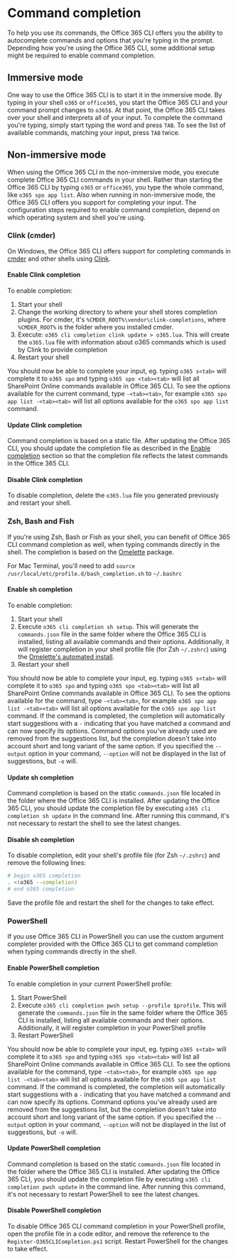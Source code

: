 # Command completion

To help you use its commands, the Office 365 CLI offers you the ability to autocomplete commands and options that you're typing in the prompt. Depending how you're using the Office 365 CLI, some additional setup might be required to enable command completion.

## Immersive mode

One way to use the Office 365 CLI is to start it in the immersive mode. By typing in your shell `o365` or `office365`, you start the Office 365 CLI and your command prompt changes to `o365$`. At that point, the Office 365 CLI takes over your shell and interprets all of your input. To complete the command you're typing, simply start typing the word and press `TAB`. To see the list of available commands, matching your input, press `TAB` twice.

## Non-immersive mode

When using the Office 365 CLI in the non-immersive mode, you execute complete Office 365 CLI commands in your shell. Rather than starting the Office 365 CLI by typing `o365` or `office365`, you type the whole command, like `o365 spo app list`. Also when running in non-immersive mode, the Office 365 CLI offers you support for completing your input. The configuration steps required to enable command completion, depend on which operating system and shell you're using.

### Clink (cmder)

On Windows, the Office 365 CLI offers support for completing commands in [cmder](http://cmder.net) and other shells using [Clink](https://mridgers.github.io/clink/).

#### Enable Clink completion

To enable completion:

1. Start your shell
1. Change the working directory to where your shell stores completion plugins. For cmder, it's `%CMDER_ROOT%\vendor\clink-completions`, where `%CMDER_ROOT%` is the folder where you installed cmder.
1. Execute: `o365 cli completion clink update > o365.lua`. This will create the `o365.lua` file with information about o365 commands which is used by Clink to provide completion
1. Restart your shell

You should now be able to complete your input, eg. typing `o365 s<tab>` will complete it to `o365 spo` and typing `o365 spo <tab><tab>` will list all SharePoint Online commands available in Office 365 CLI. To see the options available for the current command, type `-<tab><tab>`, for example `o365 spo app list -<tab><tab>` will list all options available for the `o365 spo app list` command.

#### Update Clink completion

Command completion is based on a static file. After updating the Office 365 CLI, you should update the completion file as described in the [Enable completion](#enable-clink-completion) section so that the completion file reflects the latest commands in the Office 365 CLI.

#### Disable Clink completion

To disable completion, delete the `o365.lua` file you generated previously and restart your shell.

### Zsh, Bash and Fish

If you're using Zsh, Bash or Fish as your shell, you can benefit of Office 365 CLI command completion as well, when typing commands directly in the shell. The completion is based on the [Omelette](https://www.npmjs.com/package/omelette) package.

For Mac Terminal, you'll need to add `source /usr/local/etc/profile.d/bash_completion.sh` to `~/.bashrc`

#### Enable sh completion

To enable completion:

1. Start your shell
1. Execute `o365 cli completion sh setup`. This will generate the `commands.json` file in the same folder where the Office 365 CLI is installed, listing all available commands and their options. Additionally, it will register completion in your shell profile file (for Zsh `~/.zshrc`) using the [Omelette's automated install](https://www.npmjs.com/package/omelette#automated-install).
1. Restart your shell

You should now be able to complete your input, eg. typing `o365 s<tab>` will complete it to `o365 spo` and typing `o365 spo <tab><tab>` will list all SharePoint Online commands available in Office 365 CLI. To see the options available for the command, type `-<tab><tab>`, for example `o365 spo app list -<tab><tab>` will list all options available for the `o365 spo app list` command. If the command is completed, the completion will automatically start suggestions with a `-` indicating that you have matched a command and can now specify its options. Command options you've already used are removed from the suggestions list, but the completion doesn't take into account short and long variant of the same option. If you specified the `--output` option in your command, `--option` will not be displayed in the list of suggestions, but `-o` will.

#### Update sh completion

Command completion is based on the static `commands.json` file located in the folder where the Office 365 CLI is installed. After updating the Office 365 CLI, you should update the completion file by executing `o365 cli completion sh update` in the command line. After running this command, it's not necessary to restart the shell to see the latest changes.

#### Disable sh completion

To disable completion, edit your shell's profile file (for Zsh `~/.zshrc`) and remove the following lines:

```sh
# begin o365 completion
. <(o365 --completion)
# end o365 completion
```

Save the profile file and restart the shell for the changes to take effect.

### PowerShell

If you use Office 365 CLI in PowerShell you can use the custom argument completer provided with the Office 365 CLI to get command completion when typing commands directly in the shell.

#### Enable PowerShell completion

To enable completion in your current PowerShell profile:

1. Start PowerShell
1. Execute `o365 cli completion pwsh setup --profile $profile`. This will generate the `commands.json` file in the same folder where the Office 365 CLI is installed, listing all available commands and their options. Additionally, it will register completion in your PowerShell profile
1. Restart PowerShell

You should now be able to complete your input, eg. typing `o365 s<tab>` will complete it to `o365 spo` and typing `o365 spo <tab><tab>` will list all SharePoint Online commands available in Office 365 CLI. To see the options available for the command, type `-<tab><tab>`, for example `o365 spo app list -<tab><tab>` will list all options available for the `o365 spo app list` command. If the command is completed, the completion will automatically start suggestions with a `-` indicating that you have matched a command and can now specify its options. Command options you've already used are removed from the suggestions list, but the completion doesn't take into account short and long variant of the same option. If you specified the `--output` option in your command, `--option` will not be displayed in the list of suggestions, but `-o` will.

#### Update PowerShell completion

Command completion is based on the static `commands.json` file located in the folder where the Office 365 CLI is installed. After updating the Office 365 CLI, you should update the completion file by executing `o365 cli completion pwsh update` in the command line. After running this command, it's not necessary to restart PowerShell to see the latest changes.

#### Disable PowerShell completion

To disable Office 365 CLI command completion in your PowerShell profile, open the profile file in a code editor, and remove the reference to the `Register-O365CLICompletion.ps1` script. Restart PowerShell for the changes to take effect.
